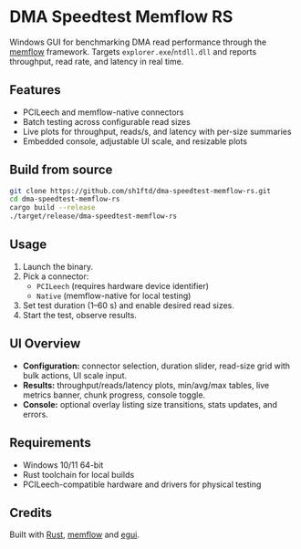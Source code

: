 # DMA Speedtest Memflow RS

Windows GUI for benchmarking DMA read performance through the [memflow](https://github.com/memflow/memflow) framework. Targets `explorer.exe`/`ntdll.dll` and reports throughput, read rate, and latency in real time.

## Features

- PCILeech and memflow-native connectors
- Batch testing across configurable read sizes
- Live plots for throughput, reads/s, and latency with per-size summaries
- Embedded console, adjustable UI scale, and resizable plots

## Build from source

```bash
git clone https://github.com/sh1ftd/dma-speedtest-memflow-rs.git
cd dma-speedtest-memflow-rs
cargo build --release
./target/release/dma-speedtest-memflow-rs
```

## Usage

1. Launch the binary.
2. Pick a connector:
   - `PCILeech` (requires hardware device identifier)
   - `Native` (memflow-native for local testing)
3. Set test duration (1–60 s) and enable desired read sizes.
4. Start the test, observe results.

## UI Overview

- **Configuration:** connector selection, duration slider, read-size grid with bulk actions, UI scale input.
- **Results:** throughput/reads/latency plots, min/avg/max tables, live metrics banner, chunk progress, console toggle.
- **Console:** optional overlay listing size transitions, stats updates, and errors.

## Requirements

- Windows 10/11 64-bit
- Rust toolchain for local builds
- PCILeech-compatible hardware and drivers for physical testing

## Credits

Built with [Rust](https://www.rust-lang.org/), [memflow](https://github.com/memflow/memflow) and [egui](https://github.com/emilk/).
